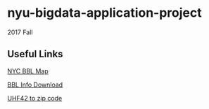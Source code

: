 # nyu-bigdata-application-project
2017 Fall

## Useful Links

[NYC BBL Map](http://gis.nyc.gov/taxmap/map.htm)

[BBL Info Download](http://chriswhong.github.io/plutoplus)

[UHF42 to zip code](https://www.health.ny.gov/statistics/cancer/registry/appendix/neighborhoods.htm)
